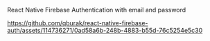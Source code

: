 React Native Firebase Authentication with email and password


https://github.com/qburak/react-native-firebase-auth/assets/114736271/0ad58a6b-248b-4883-b55d-76c5254e5c30

